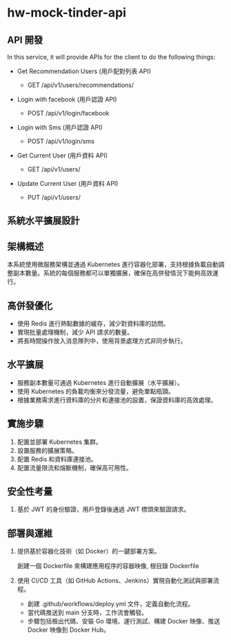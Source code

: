 # hw-mock-tinder-api

## API 開發

In this service, it will provide APIs for the client to do the following things:

* Get Recommendation Users (用戶配對列表 API)
  * GET /api/v1/users/recommendations/

* Login with facebook (用戶認證 API)
  * POST /api/v1/login/facebook

* Login with Sms (用戶認證 API)
  * POST /api/v1/login/sms

* Get Current User (用戶資料 API)
  * GET /api/v1/users/

* Update Current User (用戶資料 API)
  * PUT /api/v1/users/

## 系統水平擴展設計

## 架構概述

本系統使用微服務架構並通過 Kubernetes 進行容器化部署，支持根據負載自動調整副本數量。系統的每個服務都可以單獨擴展，確保在高併發情況下能夠高效運行。

## 高併發優化

* 使用 Redis 進行熱點數據的緩存，減少對資料庫的訪問。
* 實現批量處理機制，減少 API 請求的數量。
* 將長時間操作放入消息隊列中，使用背景處理方式非同步執行。

## 水平擴展

* 服務副本數量可通過 Kubernetes 進行自動擴展（水平擴展）。
* 使用 Kubernetes 的負載均衡來分發流量，避免單點瓶頸。
* 根據業務需求進行資料庫的分片和連接池的設置，保證資料庫的高效處理。

## 實施步驟

1. 配置並部署 Kubernetes 集群。
2. 設置服務的擴展策略。
3. 配置 Redis 和資料庫連接池。
4. 配置流量限流和熔斷機制，確保高可用性。

## 安全性考量

1. 基於 JWT 的身份驗證，用戶登錄後通過 JWT 標頭來驗證請求。

## 部署與運維

1. 提供基於容器化技術（如 Docker）的一鍵部署方案。

    創建一個 Dockerfile 來構建應用程序的容器映像, 根目錄 Dockerfile

2. 使用 CI/CD 工具（如 GitHub Actions、Jenkins）實現自動化測試與部署流程。

    * 創建 .github/workflows/deploy.yml 文件，定義自動化流程。
    * 當代碼推送到 main 分支時，工作流會觸發。
    * 步驟包括檢出代碼、安裝 Go 環境、運行測試、構建 Docker 映像、推送 Docker 映像到 Docker Hub。
